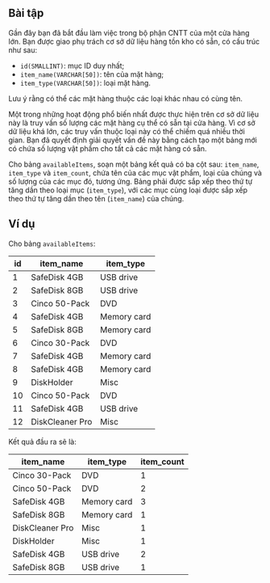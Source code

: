 ## Bài tập
Gần đây bạn đã bắt đầu làm việc trong bộ phận CNTT của một cửa hàng lớn. Bạn được giao phụ trách cơ sở dữ liệu hàng tồn kho có sẵn, có cấu trúc như sau:

- `id(SMALLINT)`: mục ID duy nhất;
- `item_name(VARCHAR[50])`: tên của mặt hàng;
- `item_type(VARCHAR[50])`: loại mặt hàng.

Lưu ý rằng có thể các mặt hàng thuộc các loại khác nhau có cùng tên.

Một trong những hoạt động phổ biến nhất được thực hiện trên cơ sở dữ liệu này là truy vấn số lượng các mặt hàng cụ thể có sẵn tại cửa hàng. Vì cơ sở dữ liệu khá lớn, các truy vấn thuộc loại này có thể chiếm quá nhiều thời gian. Bạn đã quyết định giải quyết vấn đề này bằng cách tạo một bảng mới có chứa số lượng vật phẩm cho tất cả các mặt hàng có sẵn.

Cho bảng `availableItems`, soạn một bảng kết quả có ba cột sau: `item_name`, `item_type` và `item_count`, chứa tên của các mục vật phẩm, loại của chúng và số lượng của các mục đó, tương ứng. Bảng phải được sắp xếp theo thứ tự tăng dần theo loại mục (`item_type`), với các mục cùng loại được sắp xếp theo thứ tự tăng dần theo tên (`item_name`) của chúng.

## Ví dụ
Cho bảng `availableItems`:

id	| item_name	| item_type
----|-----------|----------
1	| SafeDisk 4GB	| USB drive
2	| SafeDisk 8GB	| USB drive
3	| Cinco 50-Pack	| DVD
4	| SafeDisk 4GB	| Memory card
5	| SafeDisk 8GB	| Memory card
6	| Cinco 30-Pack	| DVD
7	| SafeDisk 4GB	| Memory card
8	| SafeDisk 4GB	| Memory card
9	| DiskHolder	| Misc
10	| Cinco 50-Pack	| DVD
11	| SafeDisk 4GB	| USB drive
12	| DiskCleaner Pro	| Misc

Kết quả đầu ra sẽ là:

item_name	| item_type	| item_count
----------|-----------|-----------
Cinco 30-Pack	| DVD	| 1
Cinco 50-Pack	| DVD	| 2
SafeDisk 4GB	| Memory card	| 3
SafeDisk 8GB	| Memory card	| 1
DiskCleaner Pro	| Misc	| 1
DiskHolder	| Misc	| 1
SafeDisk 4GB	| USB drive	| 2
SafeDisk 8GB	| USB drive	| 1
